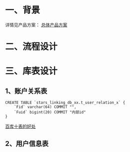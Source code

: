 # 一、背景
详情见产品方案： [总体产品方案](总体产品方案.md)

# 二、流程设计

# 三、库表设计
## 1、账户关系表
```
CREATE TABLE `stars_linking_db_xx.t_user_relation_x` {
    `Fid` varchar(64) COMMIT "",
    `Fuid` bigint(20) COMMIT "内部id"
}
```

[百库十表的好处](分库分表解释.md)

## 2、用户信息表


